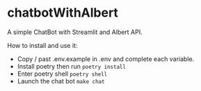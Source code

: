# chatbotWithAlbert

A simple ChatBot with Streamlit and Albert API.

How to install and use it:

* Copy / past .env.example in .env and complete each variable.
* Install poetry then run `poetry install`
* Enter poetry shell `poetry shell`
* Launch the chat bot `make chat`
